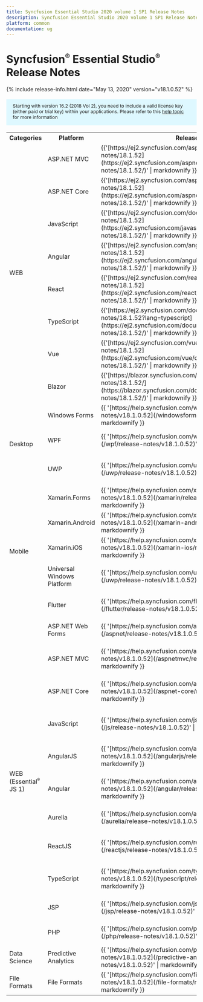 ```yaml
---
title: Syncfusion Essential Studio 2020 volume 1 SP1 Release Notes  
description: Syncfusion Essential Studio 2020 volume 1 SP1 Release Notes  
platform: common
documentation: ug
---
```


# Syncfusion<sup style="font-size:70%">&reg;</sup> Essential Studio<sup style="font-size:70%">&reg;</sup>  Release Notes  

{% include release-info.html date="May 13, 2020"   version="v18.1.0.52" %} 

<style>
#license {
    font-size: .88em!important;
margin-top: 1.5em;     margin-bottom: 1.5em;
    background-color: #def8ff;
    padding: 10px 17px 14px;
}
</style>

<div id="license">
Starting with version 16.2 (2018 Vol 2), you need to include a valid license key (either paid or trial key) within your applications. 
Please refer to this <a href="/common/essential-studio/licensing/license-key">help topic</a> for more information 
</div>



<table>
<tr>
<th>
Categories</th><th>
Platform</th><th>
Release Notes</th><th>
Read Me</th></tr>
<tr>
<td rowspan="8">
WEB 
</td>
<td>
ASP.NET MVC
</td>
<td>{{'[https://ej2.syncfusion.com/aspnetmvc/documentation/release-notes/18.1.52](https://ej2.syncfusion.com/aspnetmvc/documentation/release-notes/18.1.52/)' | markdownify }}
</td>
<td>{{'[http://files2.syncfusion.com/Installs/v18.1.0.52/ReadMe/web/ASPMVC.html](http://files2.syncfusion.com/Installs/v18.1.0.52/ReadMe/web/ASPMVC.html)' | markdownify }}
</td>
</tr>
<tr>
<td>
ASP.NET Core	
</td>
<td>{{'[https://ej2.syncfusion.com/aspnetcore/documentation/release-notes/18.1.52](https://ej2.syncfusion.com/aspnetcore/documentation/release-notes/18.1.52/)' | markdownify }}
</td>
<td>{{'[http://files2.syncfusion.com/Installs/v18.1.0.52/ReadMe/web/ASPNETCORE.html](http://files2.syncfusion.com/Installs/v18.1.0.52/ReadMe/web/ASPNETCORE.html)' | markdownify }}
</td>
</tr>
<tr>
<td>
JavaScript
</td>
<td>{{'[https://ej2.syncfusion.com/documentation/release-notes/18.1.52](https://ej2.syncfusion.com/javascript/documentation/release-notes/18.1.52/)' | markdownify }}
</td>
<td>{{'[http://files2.syncfusion.com/Installs/v18.1.0.52/ReadMe/web/JavaScript.html](http://files2.syncfusion.com/Installs/v18.1.0.52/ReadMe/web/JavaScript.html)' | markdownify }}
</td>
</tr>
<tr>
<td>
Angular
</td>
<td>{{'[https://ej2.syncfusion.com/angular/documentation/release-notes/18.1.52](https://ej2.syncfusion.com/angular/documentation/release-notes/18.1.52/)' | markdownify }}
</td>
<td>{{'[http://files2.syncfusion.com/Installs/v18.1.0.52/ReadMe/web/Angular.html](http://files2.syncfusion.com/Installs/v18.1.0.52/ReadMe/web/Angular.html)' | markdownify }}
</td>
</tr>
<tr>
<td>
React
</td>
<td>{{'[https://ej2.syncfusion.com/react/documentation/release-notes/18.1.52](https://ej2.syncfusion.com/react/documentation/release-notes/18.1.52/)' | markdownify }}
</td>
<td>{{'[http://files2.syncfusion.com/Installs/v18.1.0.52/ReadMe/web/React.html](http://files2.syncfusion.com/Installs/v18.1.0.52/ReadMe/web/React.html)' | markdownify }}
</td>
</tr>
<tr>
<td>
TypeScript
</td>
<td>{{'[https://ej2.syncfusion.com/documentation/release-notes/18.1.52?lang=typescript](https://ej2.syncfusion.com/documentation/release-notes/18.1.52/)' | markdownify }}
</td>
<td>{{'[http://files2.syncfusion.com/Installs/v18.1.0.52/ReadMe/web/TypeScript.html](http://files2.syncfusion.com/Installs/v18.1.0.52/ReadMe/web/TypeScript.html)' | markdownify }}
</td>
</tr>
<tr>
<td>
Vue
</td>
<td>{{'[https://ej2.syncfusion.com/vue/documentation/release-notes/18.1.52](https://ej2.syncfusion.com/vue/documentation/release-notes/18.1.52/)' | markdownify }}
</td>
<td>{{'[http://files2.syncfusion.com/Installs/v18.1.0.52/ReadMe/web/Vue.html](http://files2.syncfusion.com/Installs/v18.1.0.52/ReadMe/web/Vue.html)' | markdownify }}
</td>
</tr>
<tr>
<td>
Blazor
</td>
<td>{{'[https://blazor.syncfusion.com/documentation/release-notes/18.1.52/](https://blazor.syncfusion.com/documentation/release-notes/18.1.52/)' | markdownify }}
</td>
<td>{{'[http://files2.syncfusion.com/Installs/v18.1.0.52/ReadMe/web/Blazor.html](http://files2.syncfusion.com/Installs/v18.1.0.52/ReadMe/web/Blazor.html)' | markdownify }}
</td>
</tr>
<tr>
<td rowspan="3">
Desktop
</td>
<td>
Windows Forms
</td>
<td>{{ '[https://help.syncfusion.com/windowsforms/release-notes/v18.1.0.52](/windowsforms/release-notes/v18.1.0.52)' | markdownify }}
</td>
<td>{{ '[http://files2.syncfusion.com/Installs/v18.1.0.52/ReadMe/WindowsForms.html](http://files2.syncfusion.com/Installs/v18.1.0.52/ReadMe/WindowsForms.html)' | markdownify }}
</td>
</tr>
<tr>
<td>
WPF
</td>
<td>{{ '[https://help.syncfusion.com/wpf/release-notes/v18.1.0.52](/wpf/release-notes/v18.1.0.52)' | markdownify }}
</td>
<td>{{ '[http://files2.syncfusion.com/Installs/v18.1.0.52/ReadMe/WPF.html](http://files2.syncfusion.com/Installs/v18.1.0.52/ReadMe/WPF.html)' | markdownify }}
</td>
</tr>
<tr>
<td>
UWP
</td>
<td>{{ '[https://help.syncfusion.com/uwp/release-notes/v18.1.0.52](/uwp/release-notes/v18.1.0.52)' | markdownify }}
</td>
<td>{{ '[http://files2.syncfusion.com/Installs/v18.1.0.52/ReadMe/UniversalWindows.html](http://files2.syncfusion.com/Installs/v18.1.0.52/ReadMe/UniversalWindows.html)' | markdownify }}
</td>
</tr>
<tr>
<td rowspan="5">
Mobile
</td>
<td>
Xamarin.Forms
</td>
<td>{{ '[https://help.syncfusion.com/xamarin/release-notes/v18.1.0.52](/xamarin/release-notes/v18.1.0.52)' | markdownify }}
</td>
<td>{{ '[http://files2.syncfusion.com/Installs/v18.1.0.52/ReadMe/Xamarin_Forms.html](http://files2.syncfusion.com/Installs/v18.1.0.52/ReadMe/Xamarin_Forms.html)' | markdownify }}
</td>
</tr>
<tr>
<td>
Xamarin.Android
</td>
<td>{{ '[https://help.syncfusion.com/xamarin-android/release-notes/v18.1.0.52](/xamarin-android/release-notes/v18.1.0.52)' | markdownify }}
</td>
<td>{{ '[http://files2.syncfusion.com/Installs/v18.1.0.52/ReadMe/Xamarin_Forms.html](http://files2.syncfusion.com/Installs/v18.1.0.52/ReadMe/Xamarin_Forms.html)' | markdownify }}
</td>
</tr>
<tr>
<td>
Xamarin.iOS
</td>
<td>{{ '[https://help.syncfusion.com/xamarin-ios/release-notes/v18.1.0.52](/xamarin-ios/release-notes/v18.1.0.52)' | markdownify }}
</td>
<td>{{ '[http://files2.syncfusion.com/Installs/v18.1.0.52/ReadMe/Xamarin_Forms.html](http://files2.syncfusion.com/Installs/v18.1.0.52/ReadMe/Xamarin_Forms.html)' | markdownify }}
</td>
</tr>
<tr>
<td>
Universal Windows Platform
</td>
<td>{{ '[https://help.syncfusion.com/uwp/release-notes/v18.1.0.52](/uwp/release-notes/v18.1.0.52)' | markdownify }}
</td>
<td>{{ '[http://files2.syncfusion.com/Installs/v18.1.0.52/ReadMe/UniversalWindows.html](http://files2.syncfusion.com/Installs/v18.1.0.52/ReadMe/UniversalWindows.html)' | markdownify }}
</td>
</tr>
<tr>
<td>
Flutter
</td>
<td>{{ '[https://help.syncfusion.com/flutter/release-notes/v18.1.0.52](/flutter/release-notes/v18.1.0.52)' | markdownify }}
</td>
<td>{{ '[http://files2.syncfusion.com/Installs/v18.1.0.52/ReadMe/Flutter.html](http://files2.syncfusion.com/Installs/v18.1.0.52/ReadMe/Flutter.html)' | markdownify }}
</td>
</tr>
<tr>
<td rowspan="11">
WEB (Essential<sup style="font-size:70%">&reg;</sup> JS 1)
</td>
<td>
ASP.NET Web Forms
</td>
<td>{{ '[https://help.syncfusion.com/aspnet/release-notes/v18.1.0.52](/aspnet/release-notes/v18.1.0.52)' | markdownify }}
</td>
<td>{{ '[http://files2.syncfusion.com/Installs/v18.1.0.52/ReadMe/essential-js1/ASP.html](http://files2.syncfusion.com/Installs/v18.1.0.52/ReadMe/essential-js1/ASP.html)' | markdownify }}
</td>
</tr>
<tr>
<td>
ASP.NET MVC
</td>
<td>{{ '[https://help.syncfusion.com/aspnetmvc/release-notes/v18.1.0.52](/aspnetmvc/release-notes/v18.1.0.52)' | markdownify }}
</td>
<td>{{ '[http://files2.syncfusion.com/Installs/v18.1.0.52/ReadMe/essential-js1/ASPMVC.html](http://files2.syncfusion.com/Installs/v18.1.0.52/ReadMe/essential-js1/ASPMVC.html)' | markdownify }}
</td>
</tr>
<tr>
<td>
ASP.NET Core
</td>
<td>{{ '[https://help.syncfusion.com/aspnet-core/release-notes/v18.1.0.52](/aspnet-core/release-notes/v18.1.0.52)' | markdownify }}
</td>
<td>
{{ '[http://files2.syncfusion.com/Installs/v18.1.0.52/ReadMe/essential-js1/ASPNETCORE.html](http://files2.syncfusion.com/Installs/v18.1.0.52/ReadMe/essential-js1/ASPNETCORE.html)' | markdownify }}
</td>
</tr>
<tr>
<td>
JavaScript
</td>
<td>{{ '[https://help.syncfusion.com/js/release-notes/v18.1.0.52](/js/release-notes/v18.1.0.52)' | markdownify }}
</td>
<td>{{ '[http://files2.syncfusion.com/Installs/v18.1.0.52/ReadMe/essential-js1/JavaScript.html](http://files2.syncfusion.com/Installs/v18.1.0.52/ReadMe/essential-js1/JavaScript.html)' | markdownify }}
</td>
</tr>
<tr>
<td>
AngularJS
</td>
<td>{{ '[https://help.syncfusion.com/angularjs/release-notes/v18.1.0.52](/angularjs/release-notes/v18.1.0.52)' | markdownify }}
</td>
<td>{{ '[http://files2.syncfusion.com/Installs/v18.1.0.52/ReadMe/essential-js1/AngularJS.html](http://files2.syncfusion.com/Installs/v18.1.0.52/ReadMe/essential-js1/AngularJS.html)' | markdownify }}
</td>
</tr>
<tr>
<td>
Angular
</td>
<td>{{ '[https://help.syncfusion.com/angular/release-notes/v18.1.0.52](/angular/release-notes/v18.1.0.52)' | markdownify }}
</td>
<td>{{ '[http://files2.syncfusion.com/Installs/v18.1.0.52/ReadMe/essential-js1/Angular.html](http://files2.syncfusion.com/Installs/v18.1.0.52/ReadMe/essential-js1/Angular.html)' | markdownify }}
</td>
</tr>
<tr>
<td>
Aurelia
</td>
<td>{{ '[https://help.syncfusion.com/aurelia/release-notes/v18.1.0.52](/aurelia/release-notes/v18.1.0.52)' | markdownify }}
</td>
<td>{{ '[http://files2.syncfusion.com/Installs/v18.1.0.52/ReadMe/essential-js1/Aurelia.html](http://files2.syncfusion.com/Installs/v18.1.0.52/ReadMe/essential-js1/Aurelia.html)' | markdownify }}
</td>
</tr>
<tr>
<td>
ReactJS
</td>
<td>{{ '[https://help.syncfusion.com/reactjs/release-notes/v18.1.0.52](/reactjs/release-notes/v18.1.0.52)' | markdownify }}
</td>
<td>{{ '[http://files2.syncfusion.com/Installs/v18.1.0.52/ReadMe/essential-js1/ReactJS.html](http://files2.syncfusion.com/Installs/v18.1.0.52/ReadMe/essential-js1/ReactJS.html)' | markdownify }}
</td>
</tr>
<tr>
<td>
TypeScript
</td>
<td>{{ '[https://help.syncfusion.com/typescript/release-notes/v18.1.0.52](/typescript/release-notes/v18.1.0.52)' | markdownify }}
</td>
<td>{{ '[http://files2.syncfusion.com/Installs/v18.1.0.52/ReadMe/essential-js1/TypeScript.html](http://files2.syncfusion.com/Installs/v18.1.0.52/ReadMe/essential-js1/TypeScript.html)' | markdownify }}
</td>
</tr>
<tr>
<td>
JSP
</td>
<td>{{ '[https://help.syncfusion.com/jsp/release-notes/v18.1.0.52](/jsp/release-notes/v18.1.0.52)' | markdownify }}
</td>
<td>{{ '[http://files2.syncfusion.com/Installs/v18.1.0.52/ReadMe/essential-js1/JSP.html](http://files2.syncfusion.com/Installs/v18.1.0.52/ReadMe/essential-js1/JSP.html)' | markdownify }}
</td>
</tr>
<tr>
<td>
PHP
</td>
<td>{{ '[https://help.syncfusion.com/php/release-notes/v18.1.0.52](/php/release-notes/v18.1.0.52)' | markdownify }}
</td>
<td>{{ '[http://files2.syncfusion.com/Installs/v18.1.0.52/ReadMe/essential-js1/PHP.html](http://files2.syncfusion.com/Installs/v18.1.0.52/ReadMe/essential-js1/PHP.html)' | markdownify }}
</td>
</tr>
<tr>
<td>
Data Science
</td>
<td>
Predictive Analytics
</td>
<td>{{ '[https://help.syncfusion.com/predictive-analytics/release-notes/v18.1.0.52](/predictive-analytics/release-notes/v18.1.0.52)' | markdownify }}
</td>
<td>
</td>
</tr>
<tr>
<td>
File Formats
</td>
<td>
File Formats
</td>
<td>{{ '[https://help.syncfusion.com/file-formats/release-notes/v18.1.0.52](/file-formats/release-notes/v18.1.0.52)' | markdownify }}
</td>
<td>
</td>
</tr>
</table>